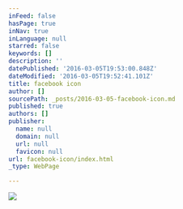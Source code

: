 ```yaml
---
inFeed: false
hasPage: true
inNav: true
inLanguage: null
starred: false
keywords: []
description: ''
datePublished: '2016-03-05T19:53:00.848Z'
dateModified: '2016-03-05T19:52:41.101Z'
title: facebook icon
author: []
sourcePath: _posts/2016-03-05-facebook-icon.md
published: true
authors: []
publisher:
  name: null
  domain: null
  url: null
  favicon: null
url: facebook-icon/index.html
_type: WebPage

---
```

![](https://s3-us-west-2.amazonaws.com/the-grid-img/p/2cc88482cf8c6e025e1807ae4d9813ce7632f920.png)